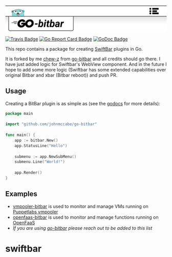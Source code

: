 ![go-bitbar logo](images/logo.svg)


[![Travis Badge]][Travis]
[![Go Report Card Badge]][Go Report Card]
[![GoDoc Badge]][GoDoc]

This repo contains a package for creating [SwiftBar](https://github.com/swiftbar/SwiftBar) plugins in Go.

It is forked by me [chew-z](https://github.com/chew-z) from [go-bitbar](https://github.com/johnmccabe/go-bitbar) and all credits should go there. I have just added logic for Swiftbar's WebView component. And in the future I hope to add some more logic (Swiftbar has some extended capabilities over original Bitbar and xbar (Bitbar reboot)) and push PR.

## Usage

Creating a BitBar plugin is as simple as (see the [godocs](https://godoc.org/github.com/johnmccabe/go-bitbar) for more details):

```go
package main

import "github.com/johnmccabe/go-bitbar"

func main() {
    app := bitbar.New()
    app.StatusLine("Hello")

    submenu := app.NewSubMenu()
    submenu.Line("World!")

    app.Render()
}
```

## Examples

- [vmpooler-bitbar](https://github.com/johnmccabe/vmpooler-bitbar) is used to monitor and manage VMs running on [Puppetlabs vmpooler](https://github.com/puppetlabs/vmpooler)
- [openfaas-bitbar](https://github.com/johnmccabe/openfaas-bitbar) is used to monitor and manage functions running on [OpenFaaS](https://github.com/openfaas/faas)
- *If you are using [go-bitbar](https://github.com/johnmccabe/go-bitbar) please reach out to be added to this list*

[Travis]: https://travis-ci.org/johnmccabe/go-bitbar
[Travis Badge]: https://travis-ci.org/johnmccabe/go-bitbar.svg?branch=master
[Go Report Card]: https://goreportcard.com/report/github.com/johnmccabe/go-bitbar
[Go Report Card Badge]: https://goreportcard.com/badge/github.com/johnmccabe/go-bitbar
[GoDoc]: https://godoc.org/github.com/johnmccabe/go-bitbar
[GoDoc Badge]: https://godoc.org/github.com/johnmccabe/go-bitbar?status.svg
# swiftbar
